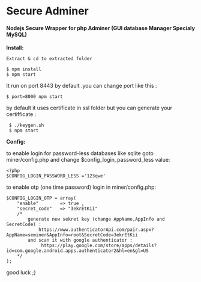 # Secure Adminer 
#### Nodejs Secure Wrapper for php Adminer (GUI database Manager Specialy MySQL)

**Install:**

```
Extract & cd to extracted folder 

$ npm install
$ npm start

```

It run on port 8443 by default .you can change port like this :
```
$ port=8000 npm start
```

by default it uses certificate in ssl folder but 
you can generate your certifficate :
```
 $ ./keygen.sh
 $ npm start
```

**Config:**

to enable login for password-less databases like sqlite goto miner/config.php and change  $config_login_password_less value:
```
<?php
$CONFIG_LOGIN_PASSWORD_LESS ='123qwe'

```

to enable otp (one time password) login  in miner/config.php:
```
$CONFIG_LOGIN_OTP = array(
    "enable"        => true , 
    "secret_code"   => "3ekrEtKii"
    /*
        generate new sekret key (change AppName,AppInfo and SecretCode) : 
            https://www.authenticatorApi.com/pair.aspx?AppName=seminer&AppInfo=root&SecretCode=3ekrEtKii
        and scan it with google authenticator :
             https://play.google.com/store/apps/details?id=com.google.android.apps.authenticator2&hl=en&gl=US
    */
);

```


good luck ;)
